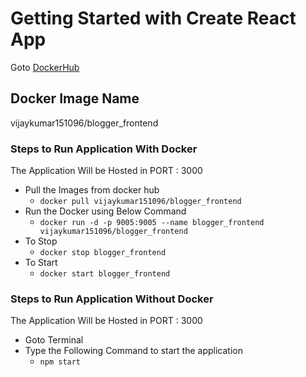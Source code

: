 # Getting Started with Create React App

Goto [DockerHub](https://hub.docker.com)

## Docker Image Name

vijaykumar151096/blogger_frontend

### Steps to Run Application With Docker

The Application Will be Hosted in PORT : 3000

* Pull the Images from docker hub
    * `docker pull vijaykumar151096/blogger_frontend`
* Run the Docker using Below Command
    * `docker run -d -p 9005:9005 --name blogger_frontend vijaykumar151096/blogger_frontend`
* To Stop
    * `docker stop blogger_frontend`
* To Start
    * `docker start blogger_frontend`

### Steps to Run Application Without Docker

The Application Will be Hosted in PORT : 3000

* Goto Terminal
* Type the Following Command to start the application
    * `npm start`
    

